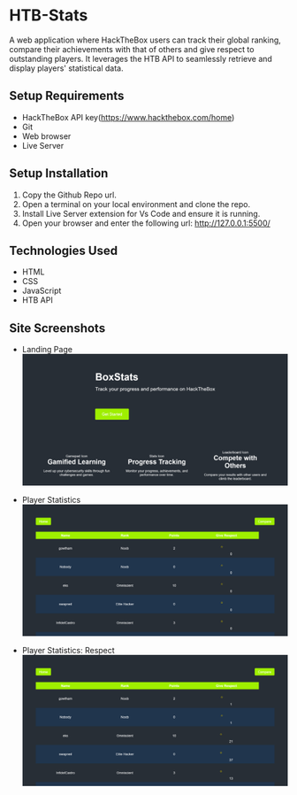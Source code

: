 # HTB-Stats
A web application where HackTheBox users can track their global ranking, compare their achievements with that of others and give respect to outstanding players. It leverages the HTB API to seamlessly retrieve and display players' statistical data.

## Setup Requirements
- HackTheBox API key(https://www.hackthebox.com/home)
- Git
- Web browser
- Live Server

## Setup Installation
1. Copy the Github Repo url.
2. Open a terminal on your local environment and clone the repo.
3. Install Live Server extension for Vs Code and ensure it is running.
4. Open your browser and enter the following url: http://127.0.0.1:5500/

## Technologies Used
- HTML
- CSS
- JavaScript
- HTB API

## Site Screenshots
- Landing Page
![Landing page](Images/LandingPage.png.png)

- Player Statistics
![Player Stats](Images/PlayerStats1.png)

- Player Statistics: Respect
![Player Stats](Images/PlayerStats2.png)



